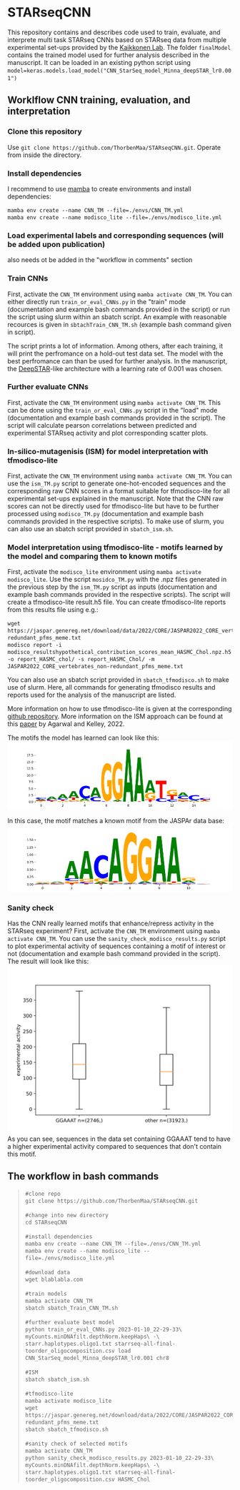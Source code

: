 # STARseqCNN
This repository contains and describes code used to train, evaluate, and interprete multi task STARseq CNNs based on STARseq data from multiple experimental set-ups provided by the [Kaikkonen Lab](https://uefconnect.uef.fi/en/group/cardiovascular-genomics-kaikkonen-lab/). The folder `finalModel` contains the trained model used for further analysis described in the manuscript. It can be loaded in an existing python script using `model=keras.models.load_model("CNN_StarSeq_model_Minna_deepSTAR_lr0.001")`

## Worklflow CNN training, evaluation, and interpretation

### Clone this repository
Use `git clone https://github.com/ThorbenMaa/STARseqCNN.git`. Operate from inside the directory.

### Install dependencies
I recommend to use [mamba](https://mamba.readthedocs.io/en/latest/installation.html) to create environments and install dependencies:

```
mamba env create --name CNN_TM --file=./envs/CNN_TM.yml
mamba env create --name modisco_lite --file=./envs/modisco_lite.yml
```

### Load experimental labels and corresponding sequences (will be added upon publication)
also needs ot be added in the "workflow in comments" section

### Train CNNs
First, activate the `CNN_TM` environment using `mamba activate CNN_TM`.
You can either directly run `train_or_eval_CNNs.py` in the "train" mode (documentation and example bash commands provided in the script) or run the script using slurm within an sbatch script. An example with reasonable recources is given in `sbtachTrain_CNN_TM.sh` (example bash command given in script). 

The script prints a lot of information. Among others, after each training, it will print the perfromance on a hold-out test data set. The model with the best perfromance can than be used for further analysis.
In the manuscript, the [DeepSTAR](https://colab.research.google.com/drive/1Xgak40TuxWWLh5P5ARf0-4Xo0BcRn0Gd)-like architecture with a learning rate of 0.001 was chosen. 

### Further evaluate CNNs
First, activate the `CNN_TM` environment using `mamba activate CNN_TM`.
This can be done using the `train_or_eval_CNNs.py` script in the "load" mode (documentation and example bash commands provided in the script). The script will calculate pearson correlations between 
predicted and experimental STARseq activity and plot corresponding scatter plots.

### In-silico-mutagenisis (ISM) for model interpretation with tfmodisco-lite
First, activate the `CNN_TM` environment using `mamba activate CNN_TM`.
You can use the `ism_TM.py` script to generate one-hot-encoded sequences and the corresponding raw CNN scores in a format suitable for tfmodisco-lite for all experimental set-ups explained in the manuscript. Note that the CNN raw scores can not be directly used
for tfmodisco-lite but have to be further processed using `modisco_TM.py` (documentation and example bash commands provided in the respective scripts). To make use of slurm, you can also use an sbatch script provided in `sbatch_ism.sh`. 

### Model interpretation using tfmodisco-lite - motifs learned by the model and comparing them to known motifs
First, activate the `modisco_lite` environment using `mamba activate modisco_lite`.
Use the script `mosidco_TM.py` with the .npz files generated in the previous step by the `ism_TM.py` script as inputs (documentation and example bash commands provided in the respective scripts). The script will create a tfmodisco-lite result.h5 file. 
You can create tfmodisco-lite reports from this results file using e.g.:
```
wget https://jaspar.genereg.net/download/data/2022/CORE/JASPAR2022_CORE_vertebrates_non-redundant_pfms_meme.txt
modisco report -i modisco_resultshypothetical_contribution_scores_mean_HASMC_Chol.npz.h5 -o report_HASMC_chol/ -s report_HASMC_Chol/ -m JASPAR2022_CORE_vertebrates_non-redundant_pfms_meme.txt
```
You can also use an sbatch script provided in `sbatch_tfmodisco.sh` to make use of slurm. Here, all commands for generating tfmodisco results and reports used for the analysis of the manuscript are listed. 

More information on how to use tfmodisco-lite is given at the corresponding [github repository](https://github.com/jmschrei/tfmodisco-lite/tree/main). More information on the ISM approach can be found at this [paper](https://genomebiology.biomedcentral.com/articles/10.1186/s13059-022-02811-x) by Agarwal and Kelley, 2022.

The motifs the model has learned can look like this:
![alt text for screen readers](pos_patterns.pattern_0.cwm.fwd.png "enhancer motif learned by CNN")

In this case, the motif matches a known motif from the JASPAr data base:
![alt text for screen readers](MA1508.1.png "MA1508.1 motif from JASPAR data base")

### Sanity check
Has the CNN really learned motifs that enhance/repress activity in the STARseq experiment? First, activate the `CNN_TM` environment using `mamba activate CNN_TM`. You can use the `sanity_check_modisco_results.py` script to plot experimental activity of sequences containing a motif of interest or not (documentation and example bash command provided in the script). The result will look like this:
![alt text for screen readers](boxplot_HASMC_CholGGAAAT.svg "Boxplots")
As you can see, sequences in the data set containing GGAAAT tend to have a higher experimental activity compared to sequences that don't contain this motif.

## The workflow in bash commands
> ```
> #clone repo
> git clone https://github.com/ThorbenMaa/STARseqCNN.git
>
> #change into new directory
> cd STARseqCNN
>
> #install dependencies
> mamba env create --name CNN_TM --file=./envs/CNN_TM.yml
> mamba env create --name modisco_lite --file=./envs/modisco_lite.yml
>
> #download data
> wget blablabla.com
> 
> #train models
> mamba activate CNN_TM
> sbatch sbatch_Train_CNN_TM.sh
> 
> #further evaluate best model
> python train_or_eval_CNNs.py 2023-01-10_22-29-33\ myCounts.minDNAfilt.depthNorm.keepHaps\ -\ starr.haplotypes.oligo1.txt starrseq-all-final-toorder_oligocomposition.csv load CNN_StarSeq_model_Minna_deepSTAR_lr0.001 chr8
> 
> #ISM
> sbatch sbatch_ism.sh
> 
> #tfmodisco-lite
> mamba activate modisco_lite
> wget https://jaspar.genereg.net/download/data/2022/CORE/JASPAR2022_CORE_vertebrates_non-redundant_pfms_meme.txt
> sbatch sbatch_tfmodisco.sh
> 
> #sanity check of selected motifs
> mamba activate CNN_TM
> python sanity_check_modisco_results.py 2023-01-10_22-29-33\ myCounts.minDNAfilt.depthNorm.keepHaps\ -\ starr.haplotypes.oligo1.txt starrseq-all-final-toorder_oligocomposition.csv HASMC_Chol
> ```
>

